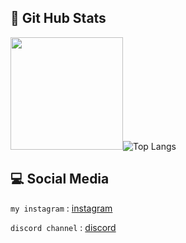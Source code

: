 ## 💩 Git Hub Stats

<img height="180em" src="https://github-readme-stats.vercel.app/api?username=Mani-Amjadi&show_icons=true&hide_border=true&&count_private=true&include_all_commits=true" />![Top Langs](https://github-readme-stats.vercel.app/api/top-langs/?username=Mani-Amjadi&theme=tokyonight)

## 💻 Social Media

`my instagram` : [instagram](https://www.instagram.com/mani_amjadi)

`discord channel` : [discord](https://discord.com)






                                               
                                               
                                               
